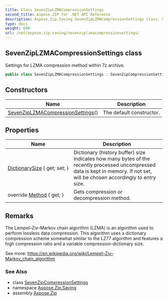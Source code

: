 ```yaml
---
title: Class SevenZipLZMACompressionSettings
second_title: Aspose.ZIP for .NET API Reference
description: Aspose.Zip.Saving.SevenZipLZMACompressionSettings class. Settings for LZMA compression method within 7z archive
type: docs
weight: 690
url: /net/aspose.zip.saving/sevenziplzmacompressionsettings/
---
```

## SevenZipLZMACompressionSettings class

Settings for LZMA compression method within 7z archive.

```csharp
public class SevenZipLZMACompressionSettings : SevenZipCompressionSettings
```

## Constructors

| Name | Description |
| --- | --- |
| [SevenZipLZMACompressionSettings](sevenziplzmacompressionsettings/)() | The default constructor. |

## Properties

| Name | Description |
| --- | --- |
| [DictionarySize](../../aspose.zip.saving/sevenziplzmacompressionsettings/dictionarysize/) { get; set; } | Dictionary (history buffer) size indicates how many bytes of the recently processed uncompressed data is kept in memory. If not set, will be chosen accordingly to entry size. |
| override [Method](../../aspose.zip.saving/sevenziplzmacompressionsettings/method/) { get; } | Gets compression or decompression method. |

## Remarks

The Lempel–Ziv–Markov chain algorithm (LZMA) is an algorithm used to perform lossless data compression. This algorithm uses a dictionary compression scheme somewhat similar to the LZ77 algorithm and features a high compression ratio and a variable compression-dictionary size.

See more: https://en.wikipedia.org/wiki/Lempel–Ziv–Markov_chain_algorithm

### See Also

* class [SevenZipCompressionSettings](../sevenzipcompressionsettings/)
* namespace [Aspose.Zip.Saving](../../aspose.zip.saving/)
* assembly [Aspose.Zip](../../)


